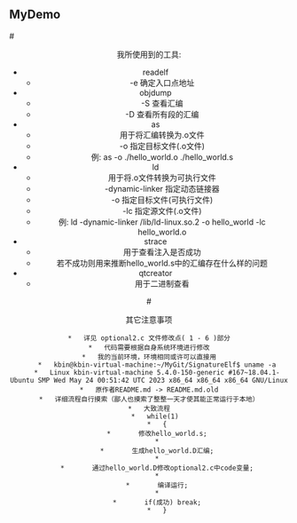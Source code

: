 ## **MyDemo**

#<center>我所使用到的工具:

*   readelf
    *   -e  确定入口点地址
*   objdump
    *   -S  查看汇编
    *   -D  查看所有段的汇编
*   as
    *   用于将汇编转换为.o文件
    *   -o  指定目标文件(.o文件)
    *   例: as -o ./hello_world.o ./hello_world.s
*   ld
    *   用于将.o文件转换为可执行文件
    *   -dynamic-linker 指定动态链接器
    *   -o              指定目标文件(可执行文件)
    *   -lc             指定源文件(.o文件)
    *   例:             ld -dynamic-linker /lib/ld-linux.so.2 -o hello_world -lc hello_world.o
*   strace
    *   用于查看注入是否成功
    *   若不成功则用来推断hello_world.s中的汇编存在什么样的问题
*   qtcreator
    *   用于二进制查看

#<center>其它注意事项

    *   详见 optional2.c 文件修改点( 1 - 6 )部分
    *   代码需要根据自身系统环境进行修改
    *   我的当前环境，环境相同或许可以直接用
        *   kbin@kbin-virtual-machine:~/MyGit/SignatureElf$ uname -a
        *   Linux kbin-virtual-machine 5.4.0-150-generic #167~18.04.1-Ubuntu SMP Wed May 24 00:51:42 UTC 2023 x86_64 x86_64 x86_64 GNU/Linux
    *   原作者README.md -> README.md.old
    *   详细流程自行摸索（鄙人也摸索了整整一天才使其能正常运行于本地）
    *   大致流程
        *   while(1) 
        *   {
        *       修改hello_world.s;
        *
        *       生成hello_world.D汇编;
        *
        *       通过hello_world.D修改optional2.c中code变量;
        *
        *       编译运行;
        *
        *       if(成功) break;
        *   }
